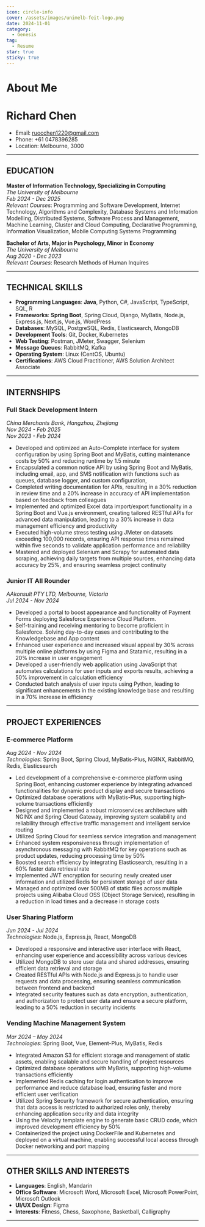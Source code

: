 ```yaml
---
icon: circle-info
cover: /assets/images/unimelb-feit-logo.png
date: 2024-11-01
category:
  - Genesis
tag:
  - Resume
star: true
sticky: true
---
```


# About Me

# Richard Chen

- Email: [ruocchen1220@gmail.com](mailto:ruocchen1220@gmail.com)
- Phone: +61 0478396285
- Location: Melbourne, 3000
---

## EDUCATION

**Master of Information Technology, Specializing in Computing**  
*The University of Melbourne*  
_Feb 2024 - Dec 2025_  
*Relevant Courses*: Programming and Software Development, Internet Technology, Algorithms and Complexity, Database Systems and Information Modelling, Distributed Systems, Software Process and Management, Machine Learning, Cluster and Cloud Computing, Declarative Programming, Information Visualization, Mobile Computing Systems Programming

**Bachelor of Arts, Major in Psychology, Minor in Economy**  
*The University of Melbourne*  
_Aug 2020 - Dec 2023_  
*Relevant Courses*: Research Methods of Human Inquires

---

## TECHNICAL SKILLS

- **Programming Languages**: **Java**, Python, C#, JavaScript, TypeScript, SQL, R
- **Frameworks**: **Spring Boot**, Spring Cloud, Django, MyBatis, Node.js, Express.js, Next.js, Vue.js, WordPress
- **Databases**: MySQL, PostgreSQL, Redis, Elasticsearch, MongoDB
- **Development Tools**: Git, Docker, Kubernetes
- **Web Testing**: Postman, JMeter, Swagger, Selenium
- **Message Queues**: RabbitMQ, Kafka
- **Operating System**: Linux (CentOS, Ubuntu)
- **Certifications**: AWS Cloud Practitioner, AWS Solution Architect Associate
---

## INTERNSHIPS

### Full Stack Development Intern
*China Merchants Bank, Hangzhou, Zhejiang*  
_Nov 2024 - Feb 2025_
<br>_Nov 2023 - Feb 2024_  
- Developed and optimized an Auto-Complete interface for system configuration by using Spring Boot and MyBatis, cutting maintenance costs by 50% and reducing runtime by 1.5 minute  
- Encapsulated a common notice API by using Spring Boot and MyBatis, including email, app, and SMS notification with functions such as queues, database logger, and custom configuration,
- Completed writing documentation for APIs, resulting in a 30% reduction in review time and a 20% increase in accuracy of API implementation based on feedback from colleagues
- Implemented and optimized Excel data import/export functionality in a Spring Boot and Vue.js environment, creating tailored RESTful APIs for advanced data manipulation, leading to a 30% increase in data management efficiency and productivity
- Executed high-volume stress testing using JMeter on datasets exceeding 100,000 records, ensuring API response times remained within five seconds to validate application performance and reliability
- Mastered and deployed Selenium and Scrapy for automated data scraping, achieving daily targets from multiple sources, enhancing data accuracy by 25%, and ensuring seamless project continuity

### Junior IT All Rounder  
*AAkonsult PTY LTD, Melbourne, Victoria*  
_Jul 2024 - Nov 2024_  
- Developed a portal to boost appearance and functionality of Payment Forms deploying Salesforce Experience Cloud Platform.
- Self-training and receiving mentoring to become proficient in Salesforce. Solving day-to-day cases and contributing to the Knowledgebase and App content
- Enhanced user experience and increased visual appeal by 30% across multiple online platforms by using Figma and Statamic, resulting in a 20% increase in user engagement
- Developed a user-friendly web application using JavaScript that automates calculations for user inputs and exports results, achieving a 50% improvement in calculation efficiency
- Conducted batch analysis of user inputs using Python, leading to significant enhancements in the existing knowledge base and resulting in a 70% increase in efficiency

---

## PROJECT EXPERIENCES

### E-commerce Platform  
*Aug 2024 - Nov 2024*  
*Technologies*: Spring Boot, Spring Cloud, MyBatis-Plus, NGINX, RabbitMQ, Redis, Elasticsearch  
- Led development of a comprehensive e-commerce platform using Spring Boot, enhancing customer experience by integrating advanced functionalities for dynamic product display and secure transactions
- Optimized database operations with MyBatis-Plus, supporting high-volume transactions efficiently
- Designed and implemented a robust microservices architecture with NGINX and Spring Cloud Gateway, improving system scalability and reliability through effective traffic management and intelligent service routing
- Utilized Spring Cloud for seamless service integration and management
- Enhanced system responsiveness through implementation of asynchronous messaging with RabbitMQ for key operations such as product updates, reducing processing time by 50%
- Boosted search efficiency by integrating Elasticsearch, resulting in a 60% faster data retrieval rate
- Implemented JWT encryption for securing newly created user information and utilized Redis for persistent storage of user data
- Managed and optimized over 500MB of static files across multiple projects using Alibaba Cloud OSS (Object Storage Service), resulting in a reduction in load times and a decrease in storage costs

### User Sharing Platform  
*Jun 2024 - Jul 2024*  
*Technologies*: Node.js, Express.js, React, MongoDB  
- Developed a responsive and interactive user interface with React, enhancing user experience and accessibility across various devices
- Utilized MongoDB to store user data and shared addresses, ensuring efficient data retrieval and storage
- Created RESTful APIs with Node.js and Express.js to handle user requests and data processing, ensuring seamless communication between frontend and backend
- Integrated security features such as data encryption, authentication, and authorization to protect user data and ensure a secure platform, leading to a 50% reduction in security incidents

### Vending Machine Management System  
*Mar 2024 – May 2024*  
*Technologies*: Spring Boot, Vue, Element-Plus, MyBatis, Redis  
- Integrated Amazon S3 for efficient storage and management of static assets, enabling scalable and secure handling of project resources
- Optimized database operations with MyBatis, supporting high-volume transactions efficiently
- Implemented Redis caching for login authentication to improve performance and reduce database load, ensuring faster and more efficient user verification
- Utilized Spring Security framework for secure authentication, ensuring that data access is restricted to authorized roles only, thereby enhancing application security and data integrity
- Using the Velocity template engine to generate basic CRUD code, which improved development efficiency by 50%
- Containerized the project using DockerFile and Kubernetes and deployed on a virtual machine, enabling successful local access through Docker networking and port mapping
---

## OTHER SKILLS AND INTERESTS

- **Languages**: English, Mandarin
- **Office Software**: Microsoft Word, Microsoft Excel, Microsoft PowerPoint, Microsoft Outlook
- **UI/UX Design**: Figma
- **Interests**: Fitness, Chess, Saxophone, Basketball, Calligraphy

---
